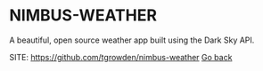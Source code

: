 # NIMBUS-WEATHER

 A beautiful, open source weather app built using 
 the Dark Sky API.

 SITE: https://github.com/tgrowden/nimbus-weather
 [Go back](https://portable-linux-apps.github.io/apps.html)
